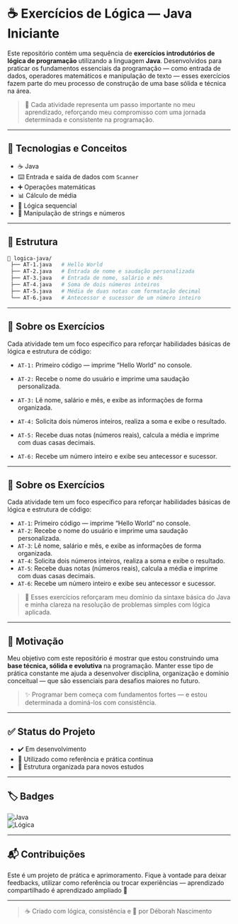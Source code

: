 # ☕ Exercícios de Lógica — Java Iniciante

Este repositório contém uma sequência de **exercícios introdutórios de lógica de programação** utilizando a linguagem **Java**. Desenvolvidos para praticar os fundamentos essenciais da programação — como entrada de dados, operadores matemáticos e manipulação de texto — esses exercícios fazem parte do meu processo de construção de uma base sólida e técnica na área.

> 📘 Cada atividade representa um passo importante no meu aprendizado, reforçando meu compromisso com uma jornada determinada e consistente na programação.

---

## 🚀 Tecnologias e Conceitos

- ☕ Java
- ⌨️ Entrada e saída de dados com `Scanner`
- ➕ Operações matemáticas
- 📊 Cálculo de média
- 🧠 Lógica sequencial
- 📝 Manipulação de strings e números

---

## 📂 Estrutura

```bash
📁 logica-java/
 ├── AT-1.java   # Hello World
 ├── AT-2.java   # Entrada de nome e saudação personalizada
 ├── AT-3.java   # Entrada de nome, salário e mês
 ├── AT-4.java   # Soma de dois números inteiros
 ├── AT-5.java   # Média de duas notas com formatação decimal
 └── AT-6.java   # Antecessor e sucessor de um número inteiro
```
---

## 📌 Sobre os Exercícios
Cada atividade tem um foco específico para reforçar habilidades básicas de lógica e estrutura de código:

- `AT-1:` Primeiro código — imprime “Hello World” no console.

- `AT-2:` Recebe o nome do usuário e imprime uma saudação personalizada.

- `AT-3:` Lê nome, salário e mês, e exibe as informações de forma organizada.

- `AT-4:` Solicita dois números inteiros, realiza a soma e exibe o resultado.

- `AT-5:` Recebe duas notas (números reais), calcula a média e imprime com duas casas decimais.

- `AT-6:` Recebe um número inteiro e exibe seu antecessor e sucessor.

---

## 📌 Sobre os Exercícios

Cada atividade tem um foco específico para reforçar habilidades básicas de lógica e estrutura de código:

- `AT-1`: Primeiro código — imprime “Hello World” no console.
- `AT-2`: Recebe o nome do usuário e imprime uma saudação personalizada.
- `AT-3`: Lê nome, salário e mês, e exibe as informações de forma organizada.
- `AT-4`: Solicita dois números inteiros, realiza a soma e exibe o resultado.
- `AT-5`: Recebe duas notas (números reais), calcula a média e imprime com duas casas decimais.
- `AT-6`: Recebe um número inteiro e exibe seu antecessor e sucessor.

> 📌 Esses exercícios reforçaram meu domínio da sintaxe básica do Java e minha clareza na resolução de problemas simples com lógica aplicada.

---

## 🧠 Motivação

Meu objetivo com este repositório é mostrar que estou construindo uma **base técnica, sólida e evolutiva** na programação. Manter esse tipo de prática constante me ajuda a desenvolver disciplina, organização e domínio conceitual — que são essenciais para desafios maiores no futuro.

> ✨ Programar bem começa com fundamentos fortes — e estou determinada a dominá-los com consistência.

---

## ✅ Status do Projeto

- ✔️ Em desenvolvimento
- 🔁 Utilizado como referência e prática contínua
- 🧱 Estrutura organizada para novos estudos

---

## 🏷️ Badges

![Java](https://img.shields.io/badge/Java-iniciante-%23f89820?style=for-the-badge&logo=java&logoColor=white)  
![Lógica](https://img.shields.io/badge/PROGRAMAÇÃO-LÓGICA-%238A2BE2?style=flat&labelColor=%23FF69B4)  


---

## 📬 Contribuições

Este é um projeto de prática e aprimoramento. Fique à vontade para deixar feedbacks, utilizar como referência ou trocar experiências — aprendizado compartilhado é aprendizado ampliado 💜

---


> ☕ Criado com lógica, consistência e 💜 por Déborah Nascimento
